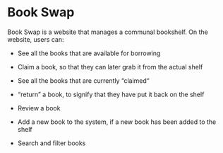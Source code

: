 # Book Swap

Book Swap is a website that manages a communal bookshelf. On the website, users can:

- See all the books that are available for borrowing

- Claim a book, so that they can later grab it from the actual shelf

- See all the books that are currently “claimed“

- “return” a book, to signify that they have put it back on the shelf

- Review a book

- Add a new book to the system, if a new book has been added to the shelf

- Search and filter books